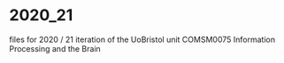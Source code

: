# 2020_21
files for 2020 / 21 iteration of the UoBristol unit COMSM0075 Information Processing and the Brain
